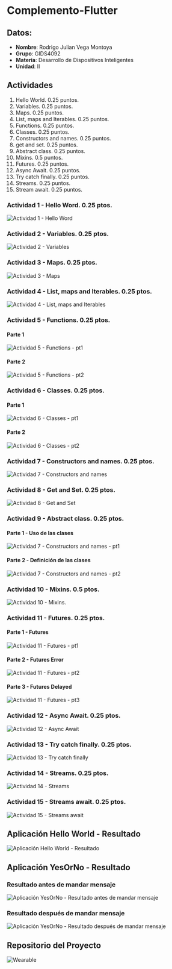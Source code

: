 # Complemento-Flutter

## Datos:
- **Nombre**: Rodrigo Julian Vega Montoya
- **Grupo**: GIDS4092
- **Materia**: Desarrollo de Dispositivos Inteligentes
- **Unidad**: II

## Actividades
1. Hello World. 0.25 puntos.
2. Variables. 0.25 puntos.
3. Maps. 0.25 puntos.
4. List, maps and Iterables. 0.25 puntos.
5. Functions. 0.25 puntos.
6. Classes. 0.25 puntos.
7. Constructors and names. 0.25 puntos.
8. get and set. 0.25 puntos.
9. Abstract class. 0.25 puntos.
10. Mixins. 0.5 puntos.
11. Futures. 0.25 puntos.
12. Async Await. 0.25 puntos.
13. Try catch finally. 0.25 puntos.
14. Streams. 0.25 puntos.
15. Stream await. 0.25 puntos.

### Actividad 1 - Hello Word. 0.25 ptos.
![Actividad 1 - Hello Word](https://github.com/rodrigovm10/Complemento-Flutter/assets/104101668/0a9c5a68-fe34-4da2-9281-27469f30af76)

### Actividad 2 - Variables. 0.25 ptos.
![Actividad 2 - Variables](https://github.com/rodrigovm10/Complemento-Flutter/assets/104101668/ca32e8b6-197e-4daf-9449-94ba02978e68)

### Actividad 3 - Maps. 0.25 ptos.
![Actividad 3 - Maps](https://github.com/rodrigovm10/Complemento-Flutter/assets/104101668/8776e3ed-222a-4976-b462-5f4a532d0f40)

### Actividad 4 - List, maps and Iterables. 0.25 ptos.
![Actividad 4 - List, maps and Iterables](https://github.com/rodrigovm10/Complemento-Flutter/assets/104101668/cb1aaa0e-10f8-459f-a58a-355971042d31)

### Actividad 5 - Functions. 0.25 ptos.
#### Parte 1
![Actividad 5 - Functions - pt1](https://github.com/rodrigovm10/Complemento-Flutter/assets/104101668/085eed99-d2c1-453d-9f50-85501b2e28c7)
#### Parte 2
![Actividad 5 - Functions - pt2](https://github.com/rodrigovm10/Complemento-Flutter/assets/104101668/8f865336-7666-4c3a-b9b3-545b13f02308)

### Actividad 6 - Classes. 0.25 ptos.
#### Parte 1
![Actividad 6 - Classes - pt1](https://github.com/rodrigovm10/Complemento-Flutter/assets/104101668/36da7c95-6f8f-4138-9226-43dd0a33fa0a)
#### Parte 2
![Actividad 6 - Classes - pt2](https://github.com/rodrigovm10/Complemento-Flutter/assets/104101668/005e4fd3-fdd3-4570-a2eb-290719c9c169)

### Actividad 7 - Constructors and names. 0.25 ptos.
![Actividad 7 - Constructors and names](https://github.com/rodrigovm10/Complemento-Flutter/assets/104101668/f51499d4-bfd3-4deb-886a-7614d201e4be)

### Actividad 8 - Get and Set. 0.25 ptos.
![Actividad 8 - Get and Set](https://github.com/rodrigovm10/Complemento-Flutter/assets/104101668/79672ad9-08ea-46dd-a86c-235b157ad2ce)

### Actividad 9 - Abstract class. 0.25 ptos.
#### Parte 1 - Uso de las clases
![Actividad 7 - Constructors and names - pt1](https://github.com/rodrigovm10/Complemento-Flutter/assets/104101668/9d993d36-4144-4cd5-9708-7fbb0b6f3d8e)
#### Parte 2 - Definición de las clases
![Actividad 7 - Constructors and names - pt2](https://github.com/rodrigovm10/Complemento-Flutter/assets/104101668/f81f4de5-5ce2-47da-b2cc-f197957cc008)

### Actividad 10 - Mixins. 0.5 ptos.
![Actividad 10 - Mixins.](https://github.com/rodrigovm10/Complemento-Flutter/assets/104101668/1c446902-d808-4319-9609-48e900d4721c)

### Actividad 11 - Futures. 0.25 ptos.
#### Parte 1 - Futures
![Actividad 11 - Futures - pt1](https://github.com/rodrigovm10/Complemento-Flutter/assets/104101668/e372bb3a-7543-4cde-8008-95272fe84a51)
#### Parte 2 - Futures Error
![Actividad 11 - Futures - pt2](https://github.com/rodrigovm10/Complemento-Flutter/assets/104101668/59a2f784-9b80-4afc-a496-a501e779adff)
#### Parte 3 - Futures Delayed
![Actividad 11 - Futures - pt3](https://github.com/rodrigovm10/Complemento-Flutter/assets/104101668/c70c84be-4ba8-43b3-be7d-e3cd0e2ee06b)

### Actividad 12 - Async Await. 0.25 ptos.
![Actividad 12 - Async Await](https://github.com/rodrigovm10/Complemento-Flutter/assets/104101668/c0baab32-e7dc-4aa6-9c06-b73654da2b96)

### Actividad 13 - Try catch finally. 0.25 ptos.
![Actividad 13 - Try catch finally](https://github.com/rodrigovm10/Complemento-Flutter/assets/104101668/01a1e1f9-24f1-486b-8afd-ce8068f0ec5f)

### Actividad 14 - Streams. 0.25 ptos.
![Actividad 14 - Streams](https://github.com/rodrigovm10/Complemento-Flutter/assets/104101668/ee07e0bd-d7df-499c-bda1-d7e342aa1365)

### Actividad 15 - Streams await. 0.25 ptos.
![Actividad 15 - Streams await](https://github.com/rodrigovm10/Complemento-Flutter/assets/104101668/c81a8bc1-5244-4cb6-85a4-720d300a4d16)

## Aplicación Hello World - Resultado
![Aplicación Hello World - Resultado](https://github.com/rodrigovm10/Complemento-Flutter/assets/104101668/f9337ebc-8727-4e76-aa0b-e98ca9cd94e4)

## Aplicación YesOrNo - Resultado
### Resultado antes de mandar mensaje
![Aplicación YesOrNo - Resultado antes de mandar mensaje](https://github.com/rodrigovm10/Complemento-Flutter/assets/104101668/b13c1a9c-f50b-477a-9966-e9e89c33a971)

### Resultado después de mandar mensaje
![Aplicación YesOrNo - Resultado después de mandar mensaje](https://github.com/rodrigovm10/Complemento-Flutter/assets/104101668/24077e30-1426-4b9d-bc8e-974137e58af3)

## Repositorio del Proyecto
![Wearable](https://github.com/rodrigovm10/wearable)


